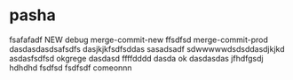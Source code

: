 # pasha
fsafafadf
NEW
debug
merge-commit-new
ffsdfsd
merge-commit-prod
dasdasdasdsafsdfs
dasjkjkfsdfsddas
sasadsadf
sdwwwwwdsdsddasdjkjkd
asdasfsdfsd
okgrege
dasdasd
ffffdddd
dasda
ok
dasdasdas
jfhdfgsdj
hdhdhd
fsdfsd
fsdfsdf
comeonnn
